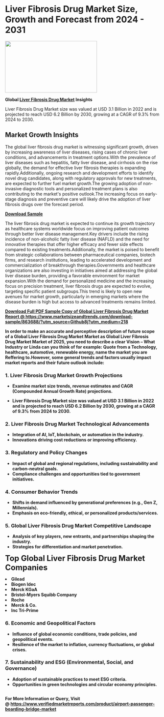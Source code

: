 <H1>Liver Fibrosis Drug Market Size, Growth and Forecast from 2024 - 2031</H1><img class="aligncenter size-medium wp-image-584254" src="https://thirdeyenews.in/wp-content/uploads/2024/09/Global-Market-Research-300x168.jpeg" alt="" width="300" height="168" /><p><strong>Global&nbsp;<a href="https://www.marketsizeandtrends.com/download-sample/863688/?utm_source=Github8j?utm_medium=218">Liver Fibrosis Drug Market</a> Insights</strong></p><p>Liver Fibrosis Drug Market size was valued at USD 3.1 Billion in 2022 and is projected to reach USD 6.2 Billion by 2030, growing at a CAGR of 9.3% from 2024 to 2030.</p><p><h2>Market Growth Insights</h2> <p>The global liver fibrosis drug market is witnessing significant growth, driven by increasing awareness of liver diseases, rising cases of chronic liver conditions, and advancements in treatment options.With the prevalence of liver diseases such as hepatitis, fatty liver disease, and cirrhosis on the rise globally, the demand for effective liver fibrosis therapies is expanding rapidly.Additionally, ongoing research and development efforts to identify novel drug candidates, along with regulatory approvals for new treatments, are expected to further fuel market growth.The growing adoption of non-invasive diagnostic tools and personalized treatment plans is also contributing to the market's positive outlook.The increasing focus on early-stage diagnosis and preventive care will likely drive the adoption of liver fibrosis drugs over the forecast period.</p> <p><strong><a href="#">Download Sample</a></strong></p> <p>The liver fibrosis drug market is expected to continue its growth trajectory as healthcare systems worldwide focus on improving patient outcomes through better liver disease management.Key drivers include the rising incidence of non-alcoholic fatty liver disease (NAFLD) and the need for innovative therapies that offer higher efficacy and fewer side effects compared to existing treatments.Additionally, the market is poised to benefit from strategic collaborations between pharmaceutical companies, biotech firms, and research institutions, leading to accelerated development and commercialization of breakthrough therapies.Governments and healthcare organizations are also investing in initiatives aimed at addressing the global liver disease burden, providing a favorable environment for market expansion.With the demand for personalized medicine and the increasing focus on precision treatment, liver fibrosis drugs are expected to evolve, targeting specific patient subgroups.This trend is likely to open new avenues for market growth, particularly in emerging markets where the disease burden is high but access to advanced treatments remains limited.</p> <p><strong><a href="#"></p><p><span class=""><strong>Download Full PDF Sample Copy of Global Liver Fibrosis Drug Market Report</strong> @ <a href="https://www.marketsizeandtrends.com/download-sample/863688/?utm_source=Github8j?utm_medium=218" target="_blank">https://www.marketsizeandtrends.com/download-sample/863688/?utm_source=Github8j?utm_medium=218</a></span></p><p>In order to make an accurate and perceptive description of future scope of a Global&nbsp;Liver Fibrosis Drug Market Market as Global&nbsp;Liver Fibrosis Drug Market Market of 2025, you need to describe a clear Vision &ndash; What Industry or Linda can you think of for example: Quote from a Technology, healthcare, automotive, renewable energy, name the market you are Reffering to.However, some general trends and factors usually impact market reports and their future outlook include:</p><h3>1.&nbsp;<strong>Liver Fibrosis Drug Market Growth Projections</strong></h3><ul><li>Examine market size trends, revenue estimates and CAGR (Compounded Annual Growth Rate) projections.</li><li><p>Liver Fibrosis Drug Market size was valued at USD 3.1 Billion in 2022 and is projected to reach USD 6.2 Billion by 2030, growing at a CAGR of 9.3% from 2024 to 2030.</p></li></ul><h3>2.&nbsp;<strong>Liver Fibrosis Drug Market Technological Advancements</strong></h3><ul><li>Integration of AI, IoT, blockchain, or automation in the industry.</li><li>Innovations driving cost reductions or improving efficiency.</li></ul><h3>3.&nbsp;<strong>Regulatory and Policy Changes</strong></h3><ul><li>Impact of global and regional regulations, including sustainability and carbon-neutral goals.</li><li>Compliance challenges and opportunities tied to government initiatives.</li></ul><h3>4.&nbsp;<strong>Consumer Behavior Trends</strong></h3><ul><li>Shifts in demand influenced by generational preferences (e.g., Gen Z, Millennials).</li><li>Emphasis on eco-friendly, ethical, or personalized products/services.</li></ul><h3>5.&nbsp;<strong>Global Liver Fibrosis Drug Market Competitive Landscape</strong></h3><ul><li>Analysis of key players, new entrants, and partnerships shaping the industry.</li><li>Strategies for differentiation and market penetration.</li></ul><p data-pm-slice="1 1 []"><span style="color: inherit; font-family: inherit; font-size: 25px;">Top Global Liver Fibrosis Drug Market Companies</span></p><div class="" data-test-id=""><p><li>Gilead</li><li> Biogen Idec</li><li> Merck KGaA</li><li> Bristol-Myers Squibb Company</li><li> Roche</li><li> Merck & Co.</li><li> Inc Tri-Prime</li></p></div><h3>6.&nbsp;<strong>Economic and Geopolitical Factors</strong></h3><ul><li>Influence of global economic conditions, trade policies, and geopolitical events.</li><li>Resilience of the market to inflation, currency fluctuations, or global crises.</li></ul><h3>7.&nbsp;<strong>Sustainability and ESG (Environmental, Social, and Governance)</strong></h3><ul><li>Adoption of sustainable practices to meet ESG criteria.</li><li>Opportunities in green technologies and circular economy principles.</li></ul><h2><strong style="font-size: 14px;">For More Information or Query, Visit @&nbsp;</strong><a style="background-color: #ffffff; font-size: 14px;" href="https://www.marketsizeandtrends.com/report/liver-fibrosis-drug-market/" target="_blank">https://www.verifiedmarketreports.com/product/airport-passenger-boarding-bridge-market</a></h2>